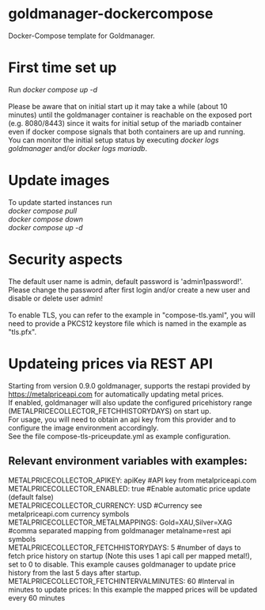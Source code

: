 # goldmanager-dockercompose
Docker-Compose template for Goldmanager.
# First time set up
Run <i>docker compose up -d</i><br>
<br>
Please be aware that on initial start up it may take a while (about 10 minutes) until the goldmanager container is reachable on the exposed port (e.g. 8080/8443) since it waits for initial setup of the mariadb container even if docker compose signals that both containers are up and running.<br>
You can monitor the initial setup status by executing <i>docker logs goldmanager</i> and/or <i>docker logs mariadb</i>.
# Update images
To update started instances run <br>
<i>docker compose pull</i><br>
<i>docker compose down</i><br>
<i>docker compose up -d</i><br>
# Security aspects
The default user name is admin, default password is 'admin1password!'.<br>
Please change the password after first login and/or create a new user and disable or delete user admin!<br>
<br>
To enable TLS, you can refer to the example in "compose-tls.yaml", you will need to provide a PKCS12 keystore file which is named in the example as "tls.pfx".
# Updateing prices via REST API
Starting from version 0.9.0 goldmanager, supports the restapi provided by https://metalpriceapi.com for automatically updating metal prices.<br>
If enabled, goldmanager will also update the configured pricehistory range (METALPRICECOLLECTOR_FETCHHISTORYDAYS) on start up.<br>
For usage, you will need to obtain an api key from this provider and to configure the image environment accordingly.<br>
See the file compose-tls-priceupdate.yml as example configuration.<br>
## Relevant environment variables with examples:
METALPRICECOLLECTOR_APIKEY: apiKey #API key from metalpriceapi.com <br>
METALPRICECOLLECTOR_ENABLED: true #Enable automatic price update (default false)<br>
METALPRICECOLLECTOR_CURRENCY: USD #Currency see metalpriceapi.com currency symbols<br>
METALPRICECOLLECTOR_METALMAPPINGS: Gold=XAU,Silver=XAG #comma separated mapping from goldmanager metalname=rest api symbols<br>
METALPRICECOLLECTOR_FETCHHISTORYDAYS: 5  #number of days to fetch price history on startup (Note this uses 1 api call per mapped metal!), set to 0 to disable. This example causes goldmanager to update price history from the last 5 days after startup.<br>
METALPRICECOLLECTOR_FETCHINTERVALMINUTES: 60 #Interval in minutes to update prices: In this example the mapped prices will be updated every 60 minutes<br>


